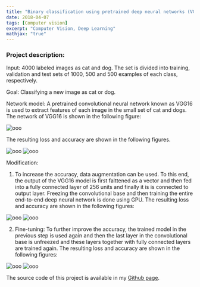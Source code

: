 ```yaml
---
title: "Binary classification using pretrained deep neural networks (VGG16)"
date: 2018-04-07
tags: [Computer vision]
excerpt: "Computer Vision, Deep Learning"
mathjax: "true"
---
```

### Project description:
Input: 4000 labeled images as cat and dog. The set is divided into training, validation and test sets of 1000, 500 and 500 examples of each class, respectively.

Goal: Classifying a new image as cat or dog.

Network model: A pretrained convolutional neural network known as VGG16 is used to extract features of each image in the small set of cat and dogs. The network of VGG16 is shown in the following figure:

<img src="{{ site.url }}{{ site.baseurl }}/images/VGG/VGG.jpg" alt="ooo">


The resulting loss and accuracy are shown in the following figures.

<img src="{{ site.url }}{{ site.baseurl }}/images/VGG/loss.png" alt="ooo">

<img src="{{ site.url }}{{ site.baseurl }}/images/VGG/acc.png" alt="ooo">  


Modification:

1. To increase the accuracy, data augmentation can be used. To this end, the output of the VGG16 model is first falttened as a vector and then fed into a fully connected layer of 256 units and finally it is is connected to output layer. Freezing the convolutional base and then training the entire end-to-end deep neural network is done using GPU. The resulting loss and accuracy are shown in the following figures:

<img src="{{ site.url }}{{ site.baseurl }}/images/VGG/loss2.png" alt="ooo">

<img src="{{ site.url }}{{ site.baseurl }}/images/VGG/acc2.png" alt="ooo">      

2. Fine-tuning: To further improve the accuracy, the trained model in the previous step is used again and then the last layer in the convolutional base is unfreezed and these layers together with fully connected layers are trained again. The resulting loss and accuracy are shown in the following figures:

<img src="{{ site.url }}{{ site.baseurl }}/images/VGG/loss3.png" alt="ooo">

<img src="{{ site.url }}{{ site.baseurl }}/images/VGG/acc3.png" alt="ooo">      

The source code of this project is available in my [Github page](https://github.com/MohammadrezaAzimi/FeatureExtractionFineTuningVGG16/blob/master/fast%20feature%20extraction%20without%20data%20augmentation%20.ipynb).

